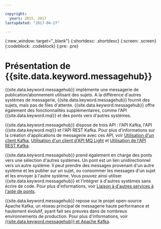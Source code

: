 ```yaml
---

copyright:
  years: 2015, 2017
lastupdated: "2017-04-27"

---
```


{:new_window: target="_blank"}
{:shortdesc: .shortdesc}
{:screen: .screen}
{:codeblock: .codeblock}
{:pre: .pre}

# Présentation de {{site.data.keyword.messagehub}}

{{site.data.keyword.messagehub}} implémente une messagerie de publication/abonnement utilisant des sujets. A
la différence d'autres systèmes de messagerie, {{site.data.keyword.messagehub}} fournit des sujets, mais pas de files d'attente. {{site.data.keyword.messagehub}}
offre également des fonctionnalités supplémentaires, comme l'API {{site.data.keyword.mql}} et des ponts vers d'autres systèmes. 

{{site.data.keyword.messagehub}} dispose de trois API : l'API Kafka, l'API
{{site.data.keyword.mql}} et l'API REST Kafka. Pour plus d'informations sur la création d'applications de messagerie avec ces API, voir [Utilisation d'un client
Kafka](/docs/services/MessageHub/messagehub050.html), [Utilisation d'un client d'API MQ Light](/docs/services/MessageHub/messagehub075.html) et [Utilisation de l'API REST Kafka](/docs/services/MessageHub/messagehub025.html).

{{site.data.keyword.messagehub}} prend également en charge des ponts vers
une sélection d'autres systèmes. Un pont est un lien unidirectionnel vers un autre système. Il
peut prendre des messages provenant d'un autre système et les publier sur un sujet,
ou consommer les messages d'un sujet et les envoyer à l'autre système. Vous pouvez ainsi
utiliser {{site.data.keyword.messagehub}} et l'intégrer à d'autres systèmes sans écrire de code. Pour
plus d'informations, voir [Liaison à d'autres services à l'aide de ponts](/docs/services/MessageHub/messagehub088.html).

{{site.data.keyword.messagehub}} repose sur le projet open-source Apache Kafka, un réseau principal de messagerie haute performance et hautement évolutif, ayant fait ses preuves dans de nombreux environnements de production. Pour plus d'informations, voir [{{site.data.keyword.messagehub}} et Apache Kafka](/docs/services/MessageHub/messagehub073.html).
